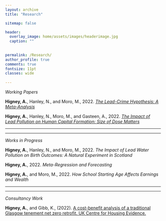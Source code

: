 ```yaml
---
layout: archive
title: "Research"

sitemap: false

header:
  overlay_image: home/assets/images/headerimage.jpg
  caption: ""
 
  
permalink: /Research/
author_profile: true
comments: true
fontsize: 11pt
classes: wide
 
---
```


<p><em>Working Papers</em></p>

<strong>Higney, A.</strong>, Hanley, N., and Moro, M., 2022. <em> <a href="/home/assets/images/LeadCrimeMetaAnalysis_20220110.pdf">The Lead-Crime Hypothesis: A Meta-Analysis</a> </em>


<strong>Higney, A.</strong>, Hanley, N., Moro, M., and Gasteen, A., 2022.<em> <a href="/home/assets/images/leadEducation20220129.pdf">The Impact of Lead Pollution on Human Capital Formation: Size of Dose Matters</a> </em>

---

<hr>
<p><em>Works in Progress</em></p>

<strong>Higney, A.</strong>, Hanley, N., and Moro, M., 2022. <em>The Impact of Lead Water Pollution on Birth Outcomes: A Natural Experiment in Scotland</em>

<strong>Higney, A.</strong>, 2022. <em>Meta-Regression and Forecasting</em>

<strong>Higney, A.</strong>, and Moro, M., 2022. <em>How School Starting Age Affects Earnings and Wealth</em>

<hr>

<hr>
<p><em>Consultancy Work</em></p>

<strong>Higney, A.</strong>, and Gibb, K., (2022). <a href="https://housingevidence.ac.uk/publications/a-cost-benefit-analysis-of-a-traditional-glasgow-tenement-net-zero-retrofit/">A cost-benefit analysis of a traditional Glasgow tenement net zero retrofit. UK Centre for Housing Evidence.</a>
